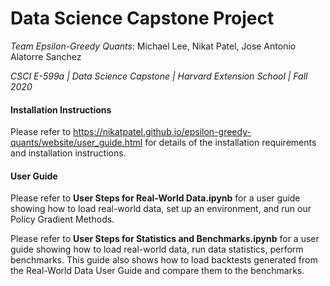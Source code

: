 # Data Science Capstone Project

*Team Epsilon-Greedy Quants*: Michael Lee, Nikat Patel, Jose Antonio Alatorre Sanchez

*CSCI E-599a | Data Science Capstone | Harvard Extension School | Fall 2020*  

#### Installation Instructions
Please refer to https://nikatpatel.github.io/epsilon-greedy-quants/website/user_guide.html for details of the installation requirements and installation instructions.

#### User Guide
Please refer to **User Steps for Real-World Data.ipynb** for a user guide showing how to load real-world data, set up an environment, and run our Policy Gradient Methods.

Please refer to **User Steps for Statistics and Benchmarks.ipynb** for a user guide showing how to load real-world data, run data statistics, perform benchmarks. This guide also shows how to load backtests generated from the Real-World Data User Guide and compare them to the benchmarks.  
